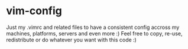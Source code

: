 # vim-config
Just my .vimrc and related files to have a consistent config accross my machines, platforms, servers and even more :) Feel free to copy, re-use, redistribute or do whatever you want with this code :)
